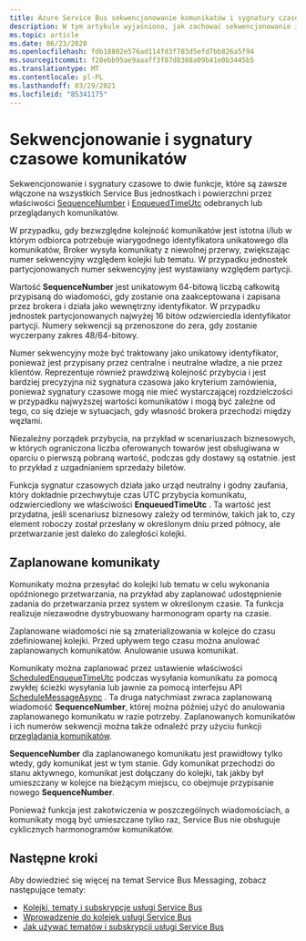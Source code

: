 ```yaml
---
title: Azure Service Bus sekwencjonowanie komunikatów i sygnatury czasowe | Microsoft Docs
description: W tym artykule wyjaśniono, jak zachować sekwencjonowanie i porządkowanie (z sygnaturami czasowymi) komunikatów Azure Service Bus.
ms.topic: article
ms.date: 06/23/2020
ms.openlocfilehash: fdb18802e576ad114fd3f783d5efd7bb826a5f94
ms.sourcegitcommit: f28ebb95ae9aaaff3f87d8388a09b41e0b3445b5
ms.translationtype: MT
ms.contentlocale: pl-PL
ms.lasthandoff: 03/29/2021
ms.locfileid: "85341175"
---
```

# <a name="message-sequencing-and-timestamps"></a>Sekwencjonowanie i sygnatury czasowe komunikatów

Sekwencjonowanie i sygnatury czasowe to dwie funkcje, które są zawsze włączone na wszystkich Service Bus jednostkach i powierzchni przez właściwości [SequenceNumber](/dotnet/api/microsoft.servicebus.messaging.brokeredmessage.sequencenumber) i [EnqueuedTimeUtc](/dotnet/api/microsoft.servicebus.messaging.brokeredmessage.enqueuedtimeutc) odebranych lub przeglądanych komunikatów.

W przypadku, gdy bezwzględne kolejność komunikatów jest istotna i/lub w którym odbiorca potrzebuje wiarygodnego identyfikatora unikatowego dla komunikatów, Broker wysyła komunikaty z niewolnej przerwy, zwiększając numer sekwencyjny względem kolejki lub tematu. W przypadku jednostek partycjonowanych numer sekwencyjny jest wystawiany względem partycji.

Wartość **SequenceNumber** jest unikatowym 64-bitową liczbą całkowitą przypisaną do wiadomości, gdy zostanie ona zaakceptowana i zapisana przez brokera i działa jako wewnętrzny identyfikator. W przypadku jednostek partycjonowanych najwyżej 16 bitów odzwierciedla identyfikator partycji. Numery sekwencji są przenoszone do zera, gdy zostanie wyczerpany zakres 48/64-bitowy.

Numer sekwencyjny może być traktowany jako unikatowy identyfikator, ponieważ jest przypisany przez centralne i neutralne władze, a nie przez klientów. Reprezentuje również prawdziwą kolejność przybycia i jest bardziej precyzyjna niż sygnatura czasowa jako kryterium zamówienia, ponieważ sygnatury czasowe mogą nie mieć wystarczającej rozdzielczości w przypadku najwyższej wartości komunikatów i mogą być zależne od tego, co się dzieje w sytuacjach, gdy własność brokera przechodzi między węzłami.

Niezależny porządek przybycia, na przykład w scenariuszach biznesowych, w których ograniczona liczba oferowanych towarów jest obsługiwana w oparciu o pierwszą pobraną wartość, podczas gdy dostawy są ostatnie. jest to przykład z uzgadnianiem sprzedaży biletów.

Funkcja sygnatur czasowych działa jako urząd neutralny i godny zaufania, który dokładnie przechwytuje czas UTC przybycia komunikatu, odzwierciedlony we właściwości **EnqueuedTimeUtc** . Ta wartość jest przydatna, jeśli scenariusz biznesowy zależy od terminów, takich jak to, czy element roboczy został przesłany w określonym dniu przed północy, ale przetwarzanie jest daleko do zaległości kolejki.

## <a name="scheduled-messages"></a>Zaplanowane komunikaty

Komunikaty można przesyłać do kolejki lub tematu w celu wykonania opóźnionego przetwarzania, na przykład aby zaplanować udostępnienie zadania do przetwarzania przez system w określonym czasie. Ta funkcja realizuje niezawodne dystrybuowany harmonogram oparty na czasie.

Zaplanowane wiadomości nie są zmaterializowania w kolejce do czasu zdefiniowanej kolejki. Przed upływem tego czasu można anulować zaplanowanych komunikatów. Anulowanie usuwa komunikat.

Komunikaty można zaplanować przez ustawienie właściwości [ScheduledEnqueueTimeUtc](/dotnet/api/microsoft.azure.servicebus.message.scheduledenqueuetimeutc) podczas wysyłania komunikatu za pomocą zwykłej ścieżki wysyłania lub jawnie za pomocą interfejsu API [ScheduleMessageAsync](/dotnet/api/microsoft.azure.servicebus.queueclient.schedulemessageasync#Microsoft_Azure_ServiceBus_QueueClient_ScheduleMessageAsync_Microsoft_Azure_ServiceBus_Message_System_DateTimeOffset_) . Ta druga natychmiast zwraca zaplanowaną wiadomość **SequenceNumber**, której można później użyć do anulowania zaplanowanego komunikatu w razie potrzeby. Zaplanowanych komunikatów i ich numerów sekwencji można także odnaleźć przy użyciu funkcji [przeglądania komunikatów](message-browsing.md).

**SequenceNumber** dla zaplanowanego komunikatu jest prawidłowy tylko wtedy, gdy komunikat jest w tym stanie. Gdy komunikat przechodzi do stanu aktywnego, komunikat jest dołączany do kolejki, tak jakby był umieszczany w kolejce na bieżącym miejscu, co obejmuje przypisanie nowego **SequenceNumber**.

Ponieważ funkcja jest zakotwiczenia w poszczególnych wiadomościach, a komunikaty mogą być umieszczane tylko raz, Service Bus nie obsługuje cyklicznych harmonogramów komunikatów.

## <a name="next-steps"></a>Następne kroki

Aby dowiedzieć się więcej na temat Service Bus Messaging, zobacz następujące tematy:

* [Kolejki, tematy i subskrypcje usługi Service Bus](service-bus-queues-topics-subscriptions.md)
* [Wprowadzenie do kolejek usługi Service Bus](service-bus-dotnet-get-started-with-queues.md)
* [Jak używać tematów i subskrypcji usługi Service Bus](service-bus-dotnet-how-to-use-topics-subscriptions.md)